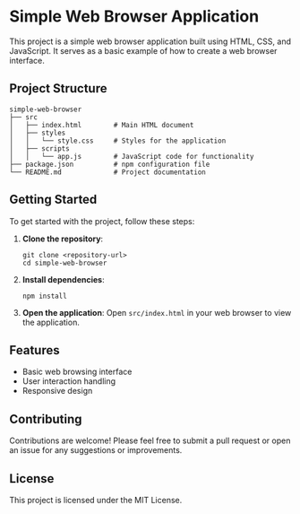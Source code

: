 # Simple Web Browser Application

This project is a simple web browser application built using HTML, CSS, and JavaScript. It serves as a basic example of how to create a web browser interface.

## Project Structure

```
simple-web-browser
├── src
│   ├── index.html        # Main HTML document
│   ├── styles
│   │   └── style.css     # Styles for the application
│   ├── scripts
│   │   └── app.js        # JavaScript code for functionality
├── package.json          # npm configuration file
└── README.md             # Project documentation
```

## Getting Started

To get started with the project, follow these steps:

1. **Clone the repository**:
   ```
   git clone <repository-url>
   cd simple-web-browser
   ```

2. **Install dependencies**:
   ```
   npm install
   ```

3. **Open the application**:
   Open `src/index.html` in your web browser to view the application.

## Features

- Basic web browsing interface
- User interaction handling
- Responsive design

## Contributing

Contributions are welcome! Please feel free to submit a pull request or open an issue for any suggestions or improvements.

## License

This project is licensed under the MIT License.